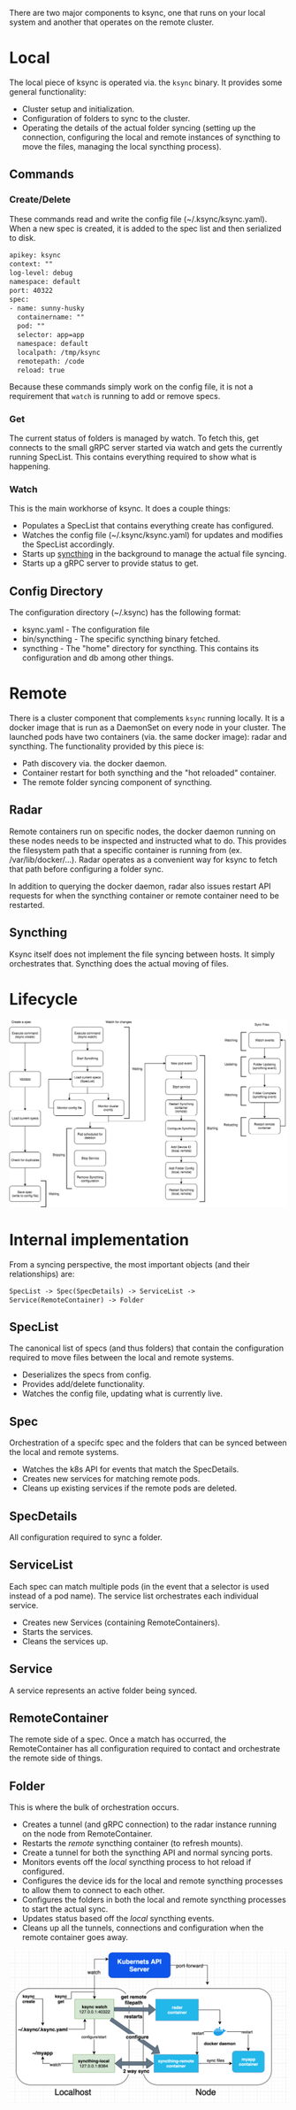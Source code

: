 There are two major components to ksync, one that runs on your local system and another that operates on the remote cluster.

# Local

The local piece of ksync is operated via. the `ksync` binary. It provides some general functionality:

- Cluster setup and initialization.
- Configuration of folders to sync to the cluster.
- Operating the details of the actual folder syncing (setting up the connection, configuring the local and remote instances of syncthing to move the files, managing the local syncthing process).

## Commands

### Create/Delete

These commands read and write the config file (~/.ksync/ksync.yaml). When a new spec is created, it is added to the spec list and then serialized to disk.

```
apikey: ksync
context: ""
log-level: debug
namespace: default
port: 40322
spec:
- name: sunny-husky
  containername: ""
  pod: ""
  selector: app=app
  namespace: default
  localpath: /tmp/ksync
  remotepath: /code
  reload: true
```

Because these commands simply work on the config file, it is not a requirement that `watch` is running to add or remove specs.

### Get

The current status of folders is managed by watch. To fetch this, get connects to the small gRPC server started via watch and gets the currently running SpecList. This contains everything required to show what is happening.

### Watch

This is the main workhorse of ksync. It does a couple things:

- Populates a SpecList that contains everything create has configured.
- Watches the config file (~/.ksync/ksync.yaml) for updates and modifies the SpecList accordingly.
- Starts up [syncthing][syncthing] in the background to manage the actual file syncing.
- Starts up a gRPC server to provide status to get.

## Config Directory

The configuration directory (~/.ksync) has the following format:

- ksync.yaml - The configuration file
- bin/syncthing - The specific syncthing binary fetched.
- syncthing - The "home" directory for syncthing. This contains its configuration and db among other things.

# Remote

There is a cluster component that complements `ksync` running locally. It is a docker image that is run as a DaemonSet on every node in your cluster. The launched pods have two containers (via. the same docker image): radar and syncthing. The functionality provided by this piece is:

- Path discovery via. the docker daemon.
- Container restart for both syncthing and the "hot reloaded" container.
- The remote folder syncing component of syncthing.

## Radar

Remote containers run on specific nodes, the docker daemon running on these nodes needs to be inspected and instructed what to do. This provides the filesystem path that a specific container is running from (ex. /var/lib/docker/...). Radar operates as a convenient way for ksync to fetch that path before configuring a folder sync.

In addition to querying the docker daemon, radar also issues restart API requests for when the syncthing container or remote container need to be restarted.

## Syncthing

Ksync itself does not implement the file syncing between hosts. It simply orchestrates that. Syncthing does the actual moving of files.

# Lifecycle

![spec lifecycle](spec-lifecycle.png)

# Internal implementation

From a syncing perspective, the most important objects (and their relationships) are:

    SpecList -> Spec(SpecDetails) -> ServiceList -> Service(RemoteContainer) -> Folder

## SpecList

The canonical list of specs (and thus folders) that contain the configuration required to move files between the local and remote systems.

- Deserializes the specs from config.
- Provides add/delete functionality.
- Watches the config file, updating what is currently live.

## Spec

Orchestration of a specifc spec and the folders that can be synced between the local and remote systems.

- Watches the k8s API for events that match the SpecDetails.
- Creates new services for matching remote pods.
- Cleans up existing services if the remote pods are deleted.

## SpecDetails

All configuration required to sync a folder.

## ServiceList

Each spec can match multiple pods (in the event that a selector is used instead of a pod name). The service list orchestrates each individual service.

- Creates new Services (containing RemoteContainers).
- Starts the services.
- Cleans the services up.

## Service

A service represents an active folder being synced.

## RemoteContainer

The remote side of a spec. Once a match has occurred, the RemoteContainer has all configuration required to contact and orchestrate the remote side of things.

## Folder

This is where the bulk of orchestration occurs.

- Creates a tunnel (and gRPC connection) to the radar instance running on the node from RemoteContainer.
- Restarts the *remote* syncthing container (to refresh mounts).
- Create a tunnel for both the syncthing API and normal syncing ports.
- Monitors events off the *local* syncthing process to hot reload if configured.
- Configures the device ids for the local and remote syncthing processes to allow them to connect to each other.
- Configures the folders in both the local and remote syncthing processes to start the actual sync.
- Updates status based off the *local* syncthing events.
- Cleans up all the tunnels, connections and configuration when the remote container goes away.

[syncthing]: https://github.com/syncthing/syncthing

![architecture](architecture.png)
